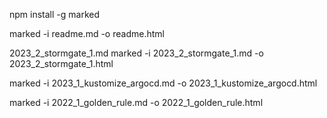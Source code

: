 npm install -g marked

marked -i readme.md -o readme.html

2023_2_stormgate_1.md
marked -i 2023_2_stormgate_1.md -o 2023_2_stormgate_1.html

marked -i 2023_1_kustomize_argocd.md -o 2023_1_kustomize_argocd.html

marked -i 2022_1_golden_rule.md -o 2022_1_golden_rule.html
